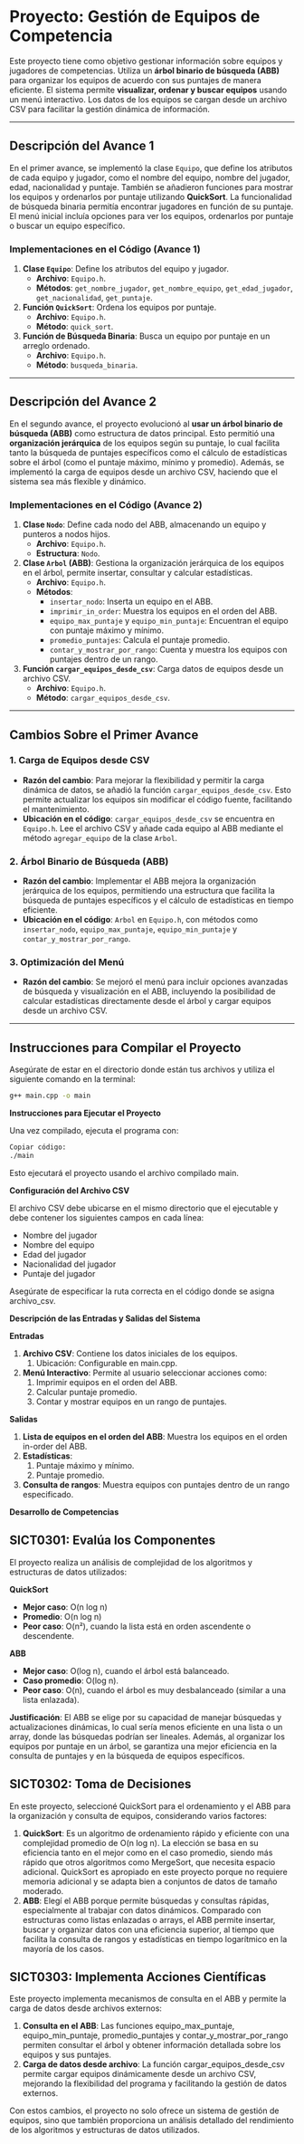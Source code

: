 # Proyecto: Gestión de Equipos de Competencia

Este proyecto tiene como objetivo gestionar información sobre equipos y jugadores de competencias. Utiliza un **árbol binario de búsqueda (ABB)** para organizar los equipos de acuerdo con sus puntajes de manera eficiente. El sistema permite **visualizar, ordenar y buscar equipos** usando un menú interactivo. Los datos de los equipos se cargan desde un archivo CSV para facilitar la gestión dinámica de información.

---

## Descripción del Avance 1

En el primer avance, se implementó la clase `Equipo`, que define los atributos de cada equipo y jugador, como el nombre del equipo, nombre del jugador, edad, nacionalidad y puntaje. También se añadieron funciones para mostrar los equipos y ordenarlos por puntaje utilizando **QuickSort**. La funcionalidad de búsqueda binaria permitía encontrar jugadores en función de su puntaje. El menú inicial incluía opciones para ver los equipos, ordenarlos por puntaje o buscar un equipo específico.

### Implementaciones en el Código (Avance 1)

1. **Clase `Equipo`**: Define los atributos del equipo y jugador.
   - **Archivo**: `Equipo.h`.
   - **Métodos**: `get_nombre_jugador`, `get_nombre_equipo`, `get_edad_jugador`, `get_nacionalidad`, `get_puntaje`.
2. **Función `QuickSort`**: Ordena los equipos por puntaje.
   - **Archivo**: `Equipo.h`.
   - **Método**: `quick_sort`.
3. **Función de Búsqueda Binaria**: Busca un equipo por puntaje en un arreglo ordenado.
   - **Archivo**: `Equipo.h`.
   - **Método**: `busqueda_binaria`.

---

## Descripción del Avance 2

En el segundo avance, el proyecto evolucionó al **usar un árbol binario de búsqueda (ABB)** como estructura de datos principal. Esto permitió una **organización jerárquica** de los equipos según su puntaje, lo cual facilita tanto la búsqueda de puntajes específicos como el cálculo de estadísticas sobre el árbol (como el puntaje máximo, mínimo y promedio). Además, se implementó la carga de equipos desde un archivo CSV, haciendo que el sistema sea más flexible y dinámico.

### Implementaciones en el Código (Avance 2)

1. **Clase `Nodo`**: Define cada nodo del ABB, almacenando un equipo y punteros a nodos hijos.
   - **Archivo**: `Equipo.h`.
   - **Estructura**: `Nodo`.
2. **Clase `Arbol` (ABB)**: Gestiona la organización jerárquica de los equipos en el árbol, permite insertar, consultar y calcular estadísticas.
   - **Archivo**: `Equipo.h`.
   - **Métodos**:
      - `insertar_nodo`: Inserta un equipo en el ABB.
      - `imprimir_in_order`: Muestra los equipos en el orden del ABB.
      - `equipo_max_puntaje` y `equipo_min_puntaje`: Encuentran el equipo con puntaje máximo y mínimo.
      - `promedio_puntajes`: Calcula el puntaje promedio.
      - `contar_y_mostrar_por_rango`: Cuenta y muestra los equipos con puntajes dentro de un rango.
3. **Función `cargar_equipos_desde_csv`**: Carga datos de equipos desde un archivo CSV.
   - **Archivo**: `Equipo.h`.
   - **Método**: `cargar_equipos_desde_csv`.

---

## Cambios Sobre el Primer Avance

### 1. Carga de Equipos desde CSV

- **Razón del cambio**: Para mejorar la flexibilidad y permitir la carga dinámica de datos, se añadió la función `cargar_equipos_desde_csv`. Esto permite actualizar los equipos sin modificar el código fuente, facilitando el mantenimiento.
- **Ubicación en el código**: `cargar_equipos_desde_csv` se encuentra en `Equipo.h`. Lee el archivo CSV y añade cada equipo al ABB mediante el método `agregar_equipo` de la clase `Arbol`.

### 2. Árbol Binario de Búsqueda (ABB)

- **Razón del cambio**: Implementar el ABB mejora la organización jerárquica de los equipos, permitiendo una estructura que facilita la búsqueda de puntajes específicos y el cálculo de estadísticas en tiempo eficiente.
- **Ubicación en el código**: `Arbol` en `Equipo.h`, con métodos como `insertar_nodo`, `equipo_max_puntaje`, `equipo_min_puntaje` y `contar_y_mostrar_por_rango`.

### 3. Optimización del Menú

- **Razón del cambio**: Se mejoró el menú para incluir opciones avanzadas de búsqueda y visualización en el ABB, incluyendo la posibilidad de calcular estadísticas directamente desde el árbol y cargar equipos desde un archivo CSV.

---

## Instrucciones para Compilar el Proyecto

Asegúrate de estar en el directorio donde están tus archivos y utiliza el siguiente comando en la terminal:

```bash
g++ main.cpp -o main
```
**Instrucciones para Ejecutar el Proyecto**

Una vez compilado, ejecuta el programa con:

```bash
Copiar código:
./main
```

Esto ejecutará el proyecto usando el archivo compilado main.

**Configuración del Archivo CSV**

El archivo CSV debe ubicarse en el mismo directorio que el ejecutable y debe contener los siguientes campos en cada línea:

- Nombre del jugador
- Nombre del equipo
- Edad del jugador
- Nacionalidad del jugador
- Puntaje del jugador

Asegúrate de especificar la ruta correcta en el código donde se asigna archivo\_csv.

**Descripción de las Entradas y Salidas del Sistema**

**Entradas**

1. **Archivo CSV**: Contiene los datos iniciales de los equipos.
   1. Ubicación: Configurable en main.cpp.
1. **Menú Interactivo**: Permite al usuario seleccionar acciones como:
   1. Imprimir equipos en el orden del ABB.
   1. Calcular puntaje promedio.
   1. Contar y mostrar equipos en un rango de puntajes.

**Salidas**

1. **Lista de equipos en el orden del ABB**: Muestra los equipos en el orden in-order del ABB.
1. **Estadísticas**:
   1. Puntaje máximo y mínimo.
   1. Puntaje promedio.
1. **Consulta de rangos**: Muestra equipos con puntajes dentro de un rango especificado.

**Desarrollo de Competencias**

## SICT0301: Evalúa los Componentes

El proyecto realiza un análisis de complejidad de los algoritmos y estructuras de datos utilizados:

**QuickSort**

- **Mejor caso**: O(n log n)
- **Promedio**: O(n log n)
- **Peor caso**: O(n²), cuando la lista está en orden ascendente o descendente.

**ABB**

- **Mejor caso**: O(log n), cuando el árbol está balanceado.
- **Caso promedio**: O(log n).
- **Peor caso**: O(n), cuando el árbol es muy desbalanceado (similar a una lista enlazada).

**Justificación**: El ABB se elige por su capacidad de manejar búsquedas y actualizaciones dinámicas, lo cual sería menos eficiente en una lista o un array, donde las búsquedas podrían ser lineales. Además, al organizar los equipos por puntaje en un árbol, se garantiza una mejor eficiencia en la consulta de puntajes y en la búsqueda de equipos específicos.

## SICT0302: Toma de Decisiones

En este proyecto, seleccioné QuickSort para el ordenamiento y el ABB para la organización y consulta de equipos, considerando varios factores:

1. **QuickSort**: Es un algoritmo de ordenamiento rápido y eficiente con una complejidad promedio de O(n log n). La elección se basa en su eficiencia tanto en el mejor como en el caso promedio, siendo más rápido que otros algoritmos como MergeSort, que necesita espacio adicional. QuickSort es apropiado en este proyecto porque no requiere memoria adicional y se adapta bien a conjuntos de datos de tamaño moderado.
1. **ABB**: Elegí el ABB porque permite búsquedas y consultas rápidas, especialmente al trabajar con datos dinámicos. Comparado con estructuras como listas enlazadas o arrays, el ABB permite insertar, buscar y organizar datos con una eficiencia superior, al tiempo que facilita la consulta de rangos y estadísticas en tiempo logarítmico en la mayoría de los casos.

## SICT0303: Implementa Acciones Científicas

Este proyecto implementa mecanismos de consulta en el ABB y permite la carga de datos desde archivos externos:

1. **Consulta en el ABB**: Las funciones equipo\_max\_puntaje, equipo\_min\_puntaje, promedio\_puntajes y contar\_y\_mostrar\_por\_rango permiten consultar el árbol y obtener información detallada sobre los equipos y sus puntajes.
1. **Carga de datos desde archivo**: La función cargar\_equipos\_desde\_csv permite cargar equipos dinámicamente desde un archivo CSV, mejorando la flexibilidad del programa y facilitando la gestión de datos externos.

Con estos cambios, el proyecto no solo ofrece un sistema de gestión de equipos, sino que también proporciona un análisis detallado del rendimiento de los algoritmos y estructuras de datos utilizados.

